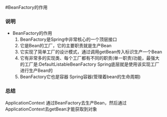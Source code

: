 #BeanFactory的作用
### 说明

- BeanFactory的作用
  1. BeanFactory是Spring中非常核心的一个顶层接口
  1. 它是Bean的工厂，它的主要职责就是生产Bean
  1. 它实现了简单工厂的设计模式，通过调用getBean传入标识生产一个Bean
  1. 它有非常多的实现类、每个工厂都有不同的职责(单一职责)功能，最强大的工厂是:DefaultListableBeanFactory
   Spring底层就是使用该实现工厂进行生产Bean的
  1. BeanFactory它也是容器 Spring容器(管理着bean的生命周期)

### 总结
ApplicationContext 通过BeanFactory去生产Bean，然后通过ApplicationContext去getBean才能获取到对象
